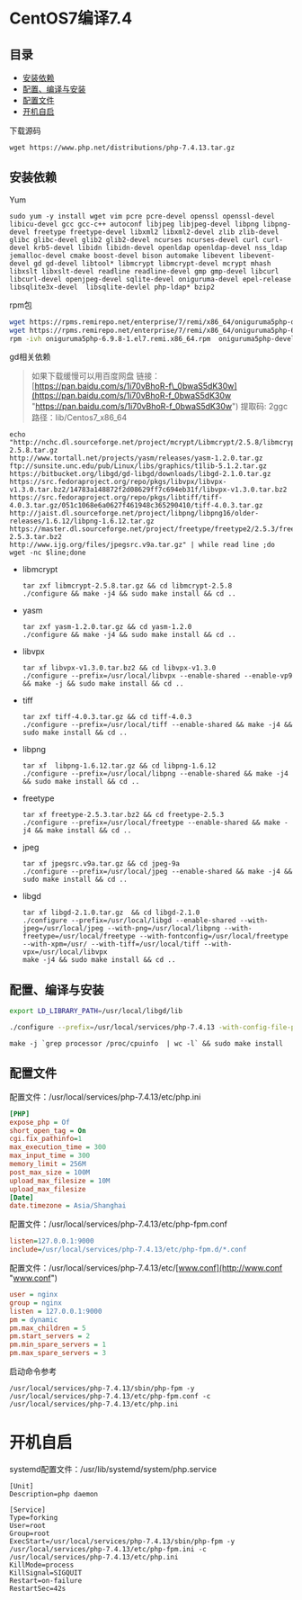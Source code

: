 # CentOS7编译7.4

## 目录

-   [安装依赖](#安装依赖)
-   [配置、编译与安装](#配置编译与安装)
-   [配置文件](#配置文件)
-   [开机自启](#开机自启)

下载源码

```纯文本
wget https://www.php.net/distributions/php-7.4.13.tar.gz
```

## 安装依赖

Yum

```shell
sudo yum -y install wget vim pcre pcre-devel openssl openssl-devel libicu-devel gcc gcc-c++ autoconf libjpeg libjpeg-devel libpng libpng-devel freetype freetype-devel libxml2 libxml2-devel zlib zlib-devel glibc glibc-devel glib2 glib2-devel ncurses ncurses-devel curl curl-devel krb5-devel libidn libidn-devel openldap openldap-devel nss_ldap jemalloc-devel cmake boost-devel bison automake libevent libevent-devel gd gd-devel libtool* libmcrypt libmcrypt-devel mcrypt mhash libxslt libxslt-devel readline readline-devel gmp gmp-devel libcurl libcurl-devel openjpeg-devel sqlite-devel oniguruma-devel epel-release  libsqlite3x-devel  libsqlite-devlel php-ldap* bzip2
```

rpm包

```bash
wget https://rpms.remirepo.net/enterprise/7/remi/x86_64/oniguruma5php-devel-6.9.8-1.el7.remi.x86_64.rpm --no-check-certificate
wget https://rpms.remirepo.net/enterprise/7/remi/x86_64/oniguruma5php-6.9.8-1.el7.remi.x86_64.rpm --no-check-certificate
rpm -ivh oniguruma5php-6.9.8-1.el7.remi.x86_64.rpm  oniguruma5php-devel-6.9.8-1.el7.remi.x86_64.rpm 
```

gd相关依赖

> 如果下载缓慢可以用百度网盘
> 链接：[https://pan.baidu.com/s/1i70vBhoR-f\_0bwaS5dK30w](https://pan.baidu.com/s/1i70vBhoR-f_0bwaS5dK30w "https://pan.baidu.com/s/1i70vBhoR-f_0bwaS5dK30w") 提取码: 2ggc
> 路径：lib/Centos7\_x86\_64

```纯文本
echo "http://nchc.dl.sourceforge.net/project/mcrypt/Libmcrypt/2.5.8/libmcrypt-2.5.8.tar.gz
http://www.tortall.net/projects/yasm/releases/yasm-1.2.0.tar.gz
ftp://sunsite.unc.edu/pub/Linux/libs/graphics/t1lib-5.1.2.tar.gz
https://bitbucket.org/libgd/gd-libgd/downloads/libgd-2.1.0.tar.gz
https://src.fedoraproject.org/repo/pkgs/libvpx/libvpx-v1.3.0.tar.bz2/14783a148872f2d08629ff7c694eb31f/libvpx-v1.3.0.tar.bz2
https://src.fedoraproject.org/repo/pkgs/libtiff/tiff-4.0.3.tar.gz/051c1068e6a0627f461948c365290410/tiff-4.0.3.tar.gz
http://jaist.dl.sourceforge.net/project/libpng/libpng16/older-releases/1.6.12/libpng-1.6.12.tar.gz
https://master.dl.sourceforge.net/project/freetype/freetype2/2.5.3/freetype-2.5.3.tar.bz2
http://www.ijg.org/files/jpegsrc.v9a.tar.gz" | while read line ;do
wget -nc $line;done

```

-   libmcrypt
    ```纯文本
    tar zxf libmcrypt-2.5.8.tar.gz && cd libmcrypt-2.5.8
    ./configure && make -j4 && sudo make install && cd ..
    ```
-   yasm
    ```纯文本
    tar zxf yasm-1.2.0.tar.gz && cd yasm-1.2.0
    ./configure && make -j4 && sudo make install && cd ..
    ```
-   libvpx
    ```纯文本
    tar xf libvpx-v1.3.0.tar.bz2 && cd libvpx-v1.3.0
    ./configure --prefix=/usr/local/libvpx --enable-shared --enable-vp9 && make -j && sudo make install && cd ..
    ```
-   tiff
    ```纯文本
    tar zxf tiff-4.0.3.tar.gz && cd tiff-4.0.3
    ./configure --prefix=/usr/local/tiff --enable-shared && make -j4 && sudo make install && cd ..
    ```
-   libpng
    ```纯文本
    tar xf  libpng-1.6.12.tar.gz && cd libpng-1.6.12
    ./configure --prefix=/usr/local/libpng --enable-shared && make -j4 && sudo make install && cd ..
    ```
-   freetype
    ```纯文本
    tar xf freetype-2.5.3.tar.bz2 && cd freetype-2.5.3
    ./configure --prefix=/usr/local/freetype --enable-shared && make -j4 && make install && cd ..
    ```
-   jpeg
    ```纯文本
    tar xf jpegsrc.v9a.tar.gz && cd jpeg-9a
    ./configure --prefix=/usr/local/jpeg --enable-shared && make -j4 && sudo make install && cd ..
    ```
-   libgd
    ```纯文本
    tar xf libgd-2.1.0.tar.gz  && cd libgd-2.1.0
    ./configure --prefix=/usr/local/libgd --enable-shared --with-jpeg=/usr/local/jpeg --with-png=/usr/local/libpng --with-freetype=/usr/local/freetype --with-fontconfig=/usr/local/freetype --with-xpm=/usr/ --with-tiff=/usr/local/tiff --with-vpx=/usr/local/libvpx
    make -j4 && sudo make install && cd ..
    ```

## 配置、编译与安装

```bash
export LD_LIBRARY_PATH=/usr/local/libgd/lib

./configure --prefix=/usr/local/services/php-7.4.13 -with-config-file-path=/usr/local/services/php-7.4.13/etc --enable-fpm --with-fpm-user=www --with-fpm-group=www --enable-mysqlnd --with-mysqli=mysqlnd --with-pdo-mysql=mysqlnd --enable-mysqlnd-compression-support --with-iconv-dir --with-zlib --enable-xml --disable-rpath --enable-bcmath --enable-shmop --enable-sysvsem --enable-inline-optimization --with-curl --enable-mbregex --enable-mbstring --enable-intl --enable-gd --enable-ftp --with-openssl --with-mhash --enable-pcntl --enable-sockets --with-xmlrpc --enable-soap -with-gettext --disable-fileinfo --enable-opcache --with-pear --enable-maintainer-zts --without-gdbm --with-jpeg --with-freetype
```

```纯文本
make -j `grep processor /proc/cpuinfo  | wc -l` && sudo make install
```

## 配置文件

配置文件：/usr/local/services/php-7.4.13/etc/php.ini

```ini
[PHP]
expose_php = Of
short_open_tag = On
cgi.fix_pathinfo=1
max_execution_time = 300
max_input_time = 300
memory_limit = 256M
post_max_size = 100M
upload_max_filesize = 10M
upload_max_filesize
[Date]
date.timezone = Asia/Shanghai
```

配置文件：/usr/local/services/php-7.4.13/etc/php-fpm.conf

```ini
listen=127.0.0.1:9000
include=/usr/local/services/php-7.4.13/etc/php-fpm.d/*.conf
```

配置文件：/usr/local/services/php-7.4.13/etc/[www.conf](http://www.conf "www.conf")

```ini
user = nginx 
group = nginx
listen = 127.0.0.1:9000
pm = dynamic
pm.max_children = 5
pm.start_servers = 2
pm.min_spare_servers = 1
pm.max_spare_servers = 3
```

启动命令参考

```纯文本
/usr/local/services/php-7.4.13/sbin/php-fpm -y /usr/local/services/php-7.4.13/etc/php-fpm.conf -c /usr/local/services/php-7.4.13/etc/php.ini
```

# 开机自启

systemd配置文件：/usr/lib/systemd/system/php.service

```纯文本
[Unit]
Description=php daemon

[Service]
Type=forking
User=root
Group=root
ExecStart=/usr/local/services/php-7.4.13/sbin/php-fpm -y /usr/local/services/php-7.4.13/etc/php-fpm.ini -c /usr/local/services/php-7.4.13/etc/php.ini
KillMode=process
KillSignal=SIGQUIT
Restart=on-failure
RestartSec=42s
```
